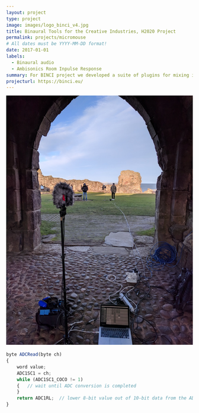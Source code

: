 ```yaml
---
layout: project
type: project
image: images/logo_binci_v4.jpg
title: Binaural Tools for the Creative Industries, H2020 Project
permalink: projects/micromouse
# All dates must be YYYY-MM-DD format!
date: 2017-01-01
labels:
  - Binaural audio
  - Ambisonics Room Inpulse Response
summary: For BINCI project we developed a suite of plugins for mixing in binaural the audio guides content of some museums and cultural sites, plus an ambisonics player supporting head tracking for an enhanced visitor experience.
projecturl: https://binci.eu/
---
```


<div class="ui small rounded images">
  <img class="ui image" src="../images/StAndrews_porch_reduced.jpg">
</div>

```js
byte ADCRead(byte ch)
{
    word value;
    ADC1SC1 = ch;
    while (ADC1SC1_COCO != 1)
    {   // wait until ADC conversion is completed   
    }
    return ADC1RL;  // lower 8-bit value out of 10-bit data from the ADC
}
```


